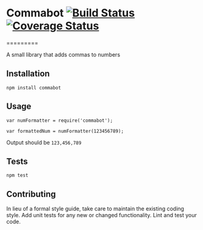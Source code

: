 # Commabot [![Build Status](https://travis-ci.org/trustinruss/commabot.svg?branch=master)](https://travis-ci.org/trustinruss/commabot) [![Coverage Status](https://coveralls.io/repos/github/trustinruss/commabot/badge.svg?branch=master)](https://coveralls.io/github/trustinruss/commabot?branch=master)
=========

A small library that adds commas to numbers

## Installation

  `npm install commabot`

## Usage

    var numFormatter = require('commabot');

    var formattedNum = numFormatter(123456789);


  Output should be `123,456,789`


## Tests

  `npm test`

## Contributing

In lieu of a formal style guide, take care to maintain the existing coding style. Add unit tests for any new or changed functionality. Lint and test your code.

